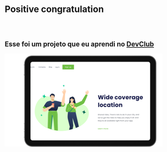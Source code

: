 <h1>Positive congratulation</h1>
<br>
<br>
<h2>Esse foi um projeto que eu aprendi no <a href="https://rodolfomori.com.br/devclub">DevClub</a></h2>

<img src="https://github.com/PaduaFernandes/Positive-congratulation/blob/master/img/Design%20positive.png?raw=true"/>
